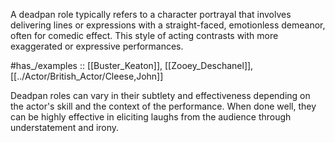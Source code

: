 
A deadpan role typically refers to a character portrayal that involves delivering lines or expressions with a straight-faced, emotionless demeanor, often for comedic effect. This style of acting contrasts with more exaggerated or expressive performances. 

#has_/examples :: [[Buster_Keaton]], [[Zooey_Deschanel]], [[../Actor/British_Actor/Cleese,John]] 

Deadpan roles can vary in their subtlety and effectiveness depending on the actor's skill and the context of the performance. When done well, they can be highly effective in eliciting laughs from the audience through understatement and irony.

